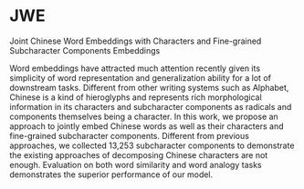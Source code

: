 # JWE
Joint Chinese Word Embeddings with Characters and Fine-grained Subcharacter Components Embeddings 

Word embeddings have attracted much attention recently given its simplicity of word representation and generalization ability for a lot of downstream tasks. Different from other writing systems such as Alphabet, Chinese is a kind of hieroglyphs and represents rich morphological information in its characters and subcharacter components as radicals and components themselves being a character. In this work, we propose an approach to jointly embed Chinese words as well as their characters and fine-grained subcharacter components.
Different from previous approaches, we collected 13,253 subcharacter components to demonstrate the existing approaches of decomposing Chinese characters are not enough.
Evaluation on both word similarity and word analogy tasks demonstrates the superior performance of our model. 
